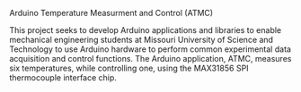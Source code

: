 Arduino Temperature Measurment and Control (ATMC)

This project seeks to develop Arduino applications and libraries to enable mechanical engineering students at
Missouri University of Science and Technology to use Arduino hardware to perform common experimental data acquisition and control functions.   The Arduino application, ATMC, measures six temperatures, while controlling one, using the MAX31856 SPI thermocouple interface chip.
